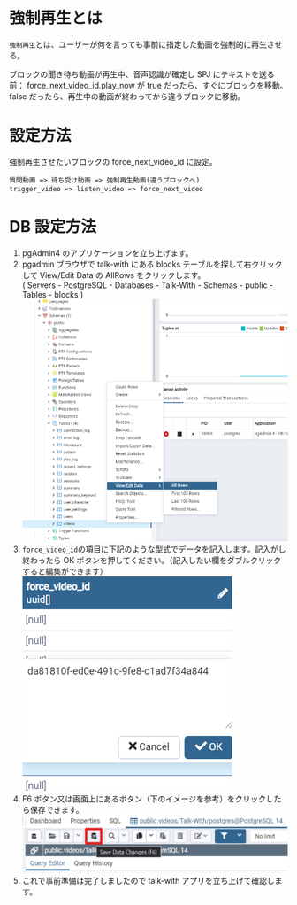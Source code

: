 # 強制再生とは

`強制再生`とは、ユーザーが何を言っても事前に指定した動画を強制的に再生させる。

ブロックの聞き待ち動画が再生中、音声認識が確定し SPJ にテキストを送る前：
force_next_video_id.play_now が true だったら、すぐにブロックを移動。false だったら、再生中の動画が終わってから違うブロックに移動。

# 設定方法

強制再生させたいブロックの force_next_video_id に設定。

```
質問動画 => 待ち受け動画 => 強制再生動画(違うブロックへ)
trigger_video => listen_video => force_next_video
```

# DB 設定方法

1. pgAdmin4 のアプリケーションを立ち上げます。
2. pgadmin ブラウザで talk-with にある blocks テーブルを探して右クリックして View/Edit Data の AllRows をクリックします。  
   ( Servers - PostgreSQL - Databases - Talk-With - Schemas - public - Tables - blocks )
   ![強制再生画面1](./images/pg/pgadmin/open_the_videos_table.png)
3. `force_video_id`の項目に下記のような型式でデータを記入します。記入がし終わったら OK ボタンを押してください。（記入したい欄をダブルクリックすると編集ができます）  
   ![強制再生画面2](./images/pg/functional_description_Img/force_video_id/force_video_id_list.png)
4. F6 ボタン又は画面上にあるボタン（下のイメージを参考）をクリックしたら保存できます。
   ![強制再生画面3](<./images/pg/pgadmin/save_data(F6).png>)
5. これで事前準備は完了しましたので talk-with アプリを立ち上げて確認します。
